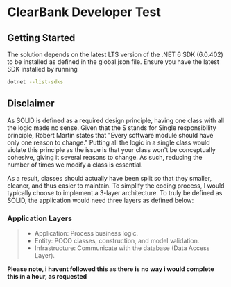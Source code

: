 # ClearBank Developer Test

## Getting Started
The solution depends on the latest LTS version of the .NET 6 SDK (6.0.402) to be installed as defined in the global.json file.
Ensure you have the latest SDK installed by running 
```bash
dotnet --list-sdks
```

## Disclaimer
As SOLID is defined as a required design principle, having one class with all the logic made no sense. 
Given that the S stands for Single responsibility principle, Robert Martin states that "Every software module should have only one reason to change."
Putting all the logic in a single class would violate this principle as the issue is that your class won't be conceptually cohesive, giving it several reasons to change.
As such, reducing the number of times we modify a class is essential. 

As a result, classes should actually have been split so that they smaller, cleaner, and thus easier to maintain.
To simplify the coding process, I would typically choose to implement a 3-layer architecture. To truly be defined as SOLID, the application would need three layers as defined below: 

### Application Layers
>
>  - Application: Process business logic.
>  - Entity: POCO classes, construction, and model validation.
>  - Infrastructure: Communicate with the database (Data Access Layer).

**Please note, i havent followed this as there is no way i would complete this in a hour, as requested**
